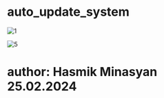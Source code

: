 # auto_update_system




![1](https://github.com/Hasul79/auto_update_system/assets/95657084/a15dd481-f7a8-480c-8cc6-178543931ca9)





![5](https://github.com/Hasul79/auto_update_system/assets/95657084/5b7a4c3c-7897-430b-997d-af15ce36cdf1)




# author: Hasmik Minasyan 25.02.2024
